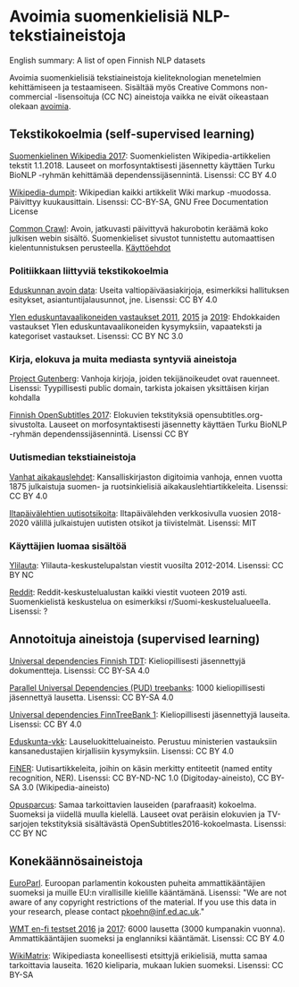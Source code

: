 # Avoimia suomenkielisiä NLP-tekstiaineistoja

English summary: A list of open Finnish NLP datasets

Avoimia suomenkielisiä tekstiaineistoja kieliteknologian menetelmien kehittämiseen ja testaamiseen. Sisältää myös Creative Commons non-commercial -lisensoituja (CC NC) aineistoja vaikka ne eivät oikeastaan olekaan [avoimia](https://opendefinition.org/).

## Tekstikokoelmia (self-supervised learning)

[Suomenkielinen Wikipedia 2017](http://urn.fi/urn:nbn:fi:lb-2019110803): Suomenkielisten Wikipedia-artikkelien tekstit 1.1.2018. Lauseet on morfosyntaktisesti jäsennetty käyttäen Turku BioNLP -ryhmän kehittämää dependenssijäsennintä. Lisenssi: CC BY 4.0

[Wikipedia-dumpit](https://dumps.wikimedia.org/backup-index.html): Wikipedian kaikki artikkelit Wiki markup -muodossa. Päivittyy kuukausittain. Lisenssi: CC-BY-SA, GNU Free Documentation License

[Common Crawl](https://commoncrawl.org/the-data/): Avoin, jatkuvasti päivittyvä hakurobotin keräämä koko julkisen webin sisältö. Suomenkieliset sivustot tunnistettu automaattisen kielentunnistuksen perusteella. [Käyttöehdot](https://commoncrawl.org/terms-of-use/)

### Politiikkaan liittyviä tekstikokoelmia

[Eduskunnan avoin data](https://avoindata.eduskunta.fi/#/fi/home): Useita valtiopäiväasiakirjoja, esimerkiksi hallituksen esitykset, asiantuntijalausunnot, jne. Lisenssi: CC BY 4.0

[Ylen eduskuntavaalikoneiden vastaukset 2011](https://yle.fi/aihe/artikkeli/2011/05/16/vuoden-2011-vaalikonetiedot-nyt-avoimena-datana), [2015](https://yle.fi/uutiset/3-7869597) ja [2019](https://yle.fi/uutiset/3-10725384): Ehdokkaiden vastaukset Ylen eduskuntavaalikoneiden kysymyksiin, vapaateksti ja kategoriset vastaukset. Lisenssi: CC BY NC 3.0

### Kirja, elokuva ja muita mediasta syntyviä aineistoja

[Project Gutenberg](https://www.gutenberg.org/browse/languages/fi): Vanhoja kirjoja, joiden tekijänoikeudet ovat rauenneet. Lisenssi: Tyypillisesti public domain, tarkista jokaisen yksittäisen kirjan kohdalla

[Finnish OpenSubtitles 2017](http://urn.fi/urn:nbn:fi:lb-2019110802): Elokuvien tekstityksiä opensubtitles.org-sivustolta. Lauseet on morfosyntaktisesti jäsennetty käyttäen Turku BioNLP -ryhmän dependenssijäsennintä. Lisenssi CC BY

### Uutismedian tekstiaineistoja

[Vanhat aikakauslehdet](http://urn.fi/urn:nbn:fi:lb-2015051201): Kansalliskirjaston digitoimia vanhoja, ennen vuotta 1875 julkaistuja suomen- ja ruotsinkielisiä aikakauslehtiartikkeleita. Lisenssi: CC BY 4.0

[Iltapäivälehtien uutisotsikoita](https://github.com/nkrusch/fi-news-corpus): Iltapäivälehden verkkosivulla vuosien 2018-2020 välillä julkaistujen uutisten otsikot ja tiivistelmät. Lisenssi: MIT

### Käyttäjien luomaa sisältöä 

[Ylilauta](http://urn.fi/urn:nbn:fi:lb-2016101210): Ylilauta-keskustelupalstan viestit vuosilta 2012-2014. Lisenssi: CC BY NC

[Reddit](https://files.pushshift.io/reddit/comments/): Reddit-keskustelualustan kaikki viestit vuoteen 2019 asti. Suomenkielistä keskustelua on esimerkiksi r/Suomi-keskustelualueella. Lisenssi: ?

## Annotoituja aineistoja (supervised learning)

[Universal dependencies Finnish TDT](https://github.com/UniversalDependencies/UD_Finnish-TDT/tree/master): Kieliopillisesti jäsennettyjä dokumentteja. Lisenssi: CC BY-SA 4.0

[Parallel Universal Dependencies (PUD) treebanks](https://github.com/UniversalDependencies/UD_Finnish-PUD/tree/master): 1000 kieliopillisesti jäsennettyä lausetta. Lisenssi: CC BY-SA 4.0

[Universal dependencies FinnTreeBank 1](https://github.com/UniversalDependencies/UD_Finnish-FTB/tree/master): Kieliopillisesti jäsennettyjä lauseita. Lisenssi: CC BY 4.0

[Eduskunta-vkk](https://github.com/aajanki/eduskunta-vkk): Lauseluokitteluaineisto. Perustuu ministerien vastauksiin kansanedustajien kirjallisiin kysymyksiin. Lisenssi: CC BY 4.0

[FiNER](https://github.com/mpsilfve/finer-data): Uutisartikkeleita, joihin on käsin merkitty entiteetit (named entity recognition, NER). Lisenssi: CC BY-ND-NC 1.0 (Digitoday-aineisto), CC BY-SA 3.0 (Wikipedia-aineisto)

[Opusparcus](http://urn.fi/urn:nbn:fi:lb-2018021221): Samaa tarkoittavien lauseiden (parafraasit) kokoelma. Suomeksi ja viidellä muulla kielellä. Lauseet ovat peräisin elokuvien ja TV-sarjojen tekstityksiä sisältävästä OpenSubtitles2016-kokoelmasta. Lisenssi: CC BY NC

## Konekäännösaineistoja

[EuroParl](http://www.statmt.org/europarl/). Euroopan parlamentin kokousten puheita ammattikääntäjien suomeksi ja muille EU:n virallisille kielille kääntämänä. Lisenssi: "We are not aware of any copyright restrictions of the material. If you use this data in your research, please contact pkoehn@inf.ed.ac.uk."

[WMT en-fi testset 2016](https://github.com/Helsinki-NLP/WMT16-test-enfi/tree/v1.0) ja [2017](https://github.com/Helsinki-NLP/WMT17-test-enfi): 6000 lausetta (3000 kumpanakin vuonna). Ammattikääntäjien suomeksi ja englanniksi kääntämät. Lisenssi: CC BY 4.0

[WikiMatrix](https://github.com/facebookresearch/LASER/tree/master/tasks/WikiMatrix): Wikipediasta koneellisesti etsittyjä erikielisiä, mutta samaa tarkoittavia lauseita. 1620 kieliparia, mukaan lukien suomeksi. Lisenssi: CC BY-SA
